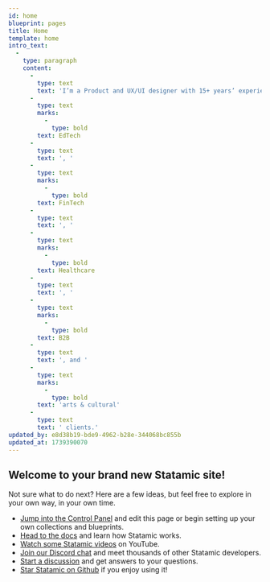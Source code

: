 ```yaml
---
id: home
blueprint: pages
title: Home
template: home
intro_text:
  -
    type: paragraph
    content:
      -
        type: text
        text: 'I’m a Product and UX/UI designer with 15+ years’ experience driving impactful results for '
      -
        type: text
        marks:
          -
            type: bold
        text: EdTech
      -
        type: text
        text: ', '
      -
        type: text
        marks:
          -
            type: bold
        text: FinTech
      -
        type: text
        text: ', '
      -
        type: text
        marks:
          -
            type: bold
        text: Healthcare
      -
        type: text
        text: ', '
      -
        type: text
        marks:
          -
            type: bold
        text: B2B
      -
        type: text
        text: ', and '
      -
        type: text
        marks:
          -
            type: bold
        text: 'arts & cultural'
      -
        type: text
        text: ' clients.'
updated_by: e8d38b19-bde9-4962-b28e-344068bc855b
updated_at: 1739390070
---
```

## Welcome to your brand new Statamic site!

Not sure what to do next? Here are a few ideas, but feel free to explore in your own way, in your own time.

- [Jump into the Control Panel](/cp) and edit this page or begin setting up your own collections and blueprints.
- [Head to the docs](https://statamic.dev) and learn how Statamic works.
- [Watch some Statamic videos](https://youtube.com/statamic) on YouTube.
- [Join our Discord chat](https://statamic.com/discord) and meet thousands of other Statamic developers.
- [Start a discussion](https://github.com/statamic/cms/discussions) and get answers to your questions.
- [Star Statamic on Github](https://github.com/statamic/cms) if you enjoy using it!

